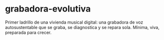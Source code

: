 # grabadora-evolutiva
Primer ladrillo de una vivienda musical digital: una grabadora de voz autosustentable que se graba, se diagnostica y se repara sola. Mínima, viva, preparada para crecer.
